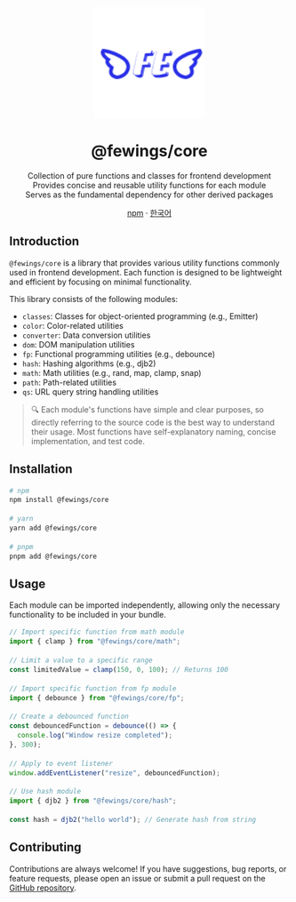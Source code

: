<p align="center">
    <a href="https://github.com/livemehere/fewings">
        <img src="https://github.com/livemehere/fewings/blob/master/img/logo.png?raw=true" alt="logo" width="200" />
    </a>
    <h1 align="center">@fewings/core</h1>      
    <p align="center">
    Collection of pure functions and classes for frontend development
    <br/>
    Provides concise and reusable utility functions for each module
    <br/>
    Serves as the fundamental dependency for other derived packages
    </p>
    <p align="center">
        <a href="https://www.npmjs.com/package/@fewings/core">npm</a>
        &middot;
        <a href="https://github.com/livemehere/fewings/blob/master/packages/core/README.ko.md">한국어</a>
    </p>
</>

## Introduction

`@fewings/core` is a library that provides various utility functions commonly used in frontend development. Each function is designed to be lightweight and efficient by focusing on minimal functionality.

This library consists of the following modules:

- `classes`: Classes for object-oriented programming (e.g., Emitter)
- `color`: Color-related utilities
- `converter`: Data conversion utilities
- `dom`: DOM manipulation utilities
- `fp`: Functional programming utilities (e.g., debounce)
- `hash`: Hashing algorithms (e.g., djb2)
- `math`: Math utilities (e.g., rand, map, clamp, snap)
- `path`: Path-related utilities
- `qs`: URL query string handling utilities

> 🔍 Each module's functions have simple and clear purposes, so directly referring to the source code is the best way to understand their usage. Most functions have self-explanatory naming, concise implementation, and test code.

## Installation

```bash
# npm
npm install @fewings/core

# yarn
yarn add @fewings/core

# pnpm
pnpm add @fewings/core
```

## Usage

Each module can be imported independently, allowing only the necessary functionality to be included in your bundle.

```javascript
// Import specific function from math module
import { clamp } from "@fewings/core/math";

// Limit a value to a specific range
const limitedValue = clamp(150, 0, 100); // Returns 100

// Import specific function from fp module
import { debounce } from "@fewings/core/fp";

// Create a debounced function
const debouncedFunction = debounce(() => {
  console.log("Window resize completed");
}, 300);

// Apply to event listener
window.addEventListener("resize", debouncedFunction);

// Use hash module
import { djb2 } from "@fewings/core/hash";

const hash = djb2("hello world"); // Generate hash from string
```

## Contributing

Contributions are always welcome! If you have suggestions, bug reports, or feature requests, please open an issue or submit a pull request on the [GitHub repository](https://github.com/livemehere/fewings).
